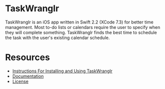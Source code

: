 # TaskWranglr
TaskWranglr is an iOS app written in Swift 2.2 (XCode 7.3) for better time management. Most to-do lists or calendars require the user to specify when they will complete something. TaskWranglr finds the best time to schedule the task with the user's existing calendar schedule.

# Resources
- [Instructions For Installing and Using TaskWranglr](https://github.com/ElisaIdrobo/TaskWranglr/blob/master/Docs/Instructions%20For%20Installing%20and%20Using%20TaskWranglr.txt)
- [Documentation](https://github.com/ElisaIdrobo/TaskWranglr/wiki)
- [License](https://github.com/ElisaIdrobo/TaskWranglr/blob/master/LICENSE)
